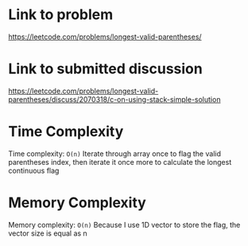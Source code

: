# Link to problem
https://leetcode.com/problems/longest-valid-parentheses/

# Link to submitted discussion
https://leetcode.com/problems/longest-valid-parentheses/discuss/2070318/c-on-using-stack-simple-solution

# Time Complexity
Time complexity: `O(n)`
Iterate through array once to flag the valid parentheses index, then iterate it once more to calculate the longest continuous flag

# Memory Complexity
Memory complexity: `O(n)`
Because I use 1D vector to store the flag, the vector size is equal as n
